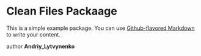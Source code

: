 # Clean Files Packaage

This is a simple example package. You can use
[Github-flavored Markdown](https://guides.github.com/features/mastering-markdown/)
to write your content.

author <b>Andriy_Lytvynenko</b>
